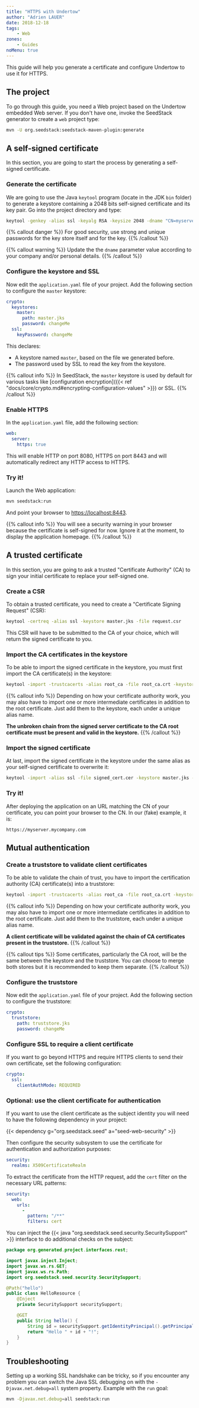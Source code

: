 ```yaml
---
title: "HTTPS with Undertow"
author: "Adrien LAUER"
date: 2018-12-18
tags:
    - Web
zones:
    - Guides
noMenu: true
---
```


This guide will help you generate a certificate and configure Undertow to use it for HTTPS.<!--more-->

## The project

To go through this guide, you need a Web project based on the Undertow embedded Web server. If you don't have one, invoke 
the SeedStack generator to create a `web` project type:

```bash
mvn -U org.seedstack:seedstack-maven-plugin:generate
```

## A self-signed certificate

In this section, you are going to start the process by generating a self-signed certificate.

### Generate the certificate

We are going to use the Java `keytool` program (locate in the JDK `bin` folder) to generate a keystore containing a 
2048 bits self-signed certificate and its key pair. Go into the project directory and type:

```bash
keytool -genkey -alias ssl -keyalg RSA -keysize 2048 -dname "CN=myserver.mycompany.com,OU=IT,O=My company,L=Paris,C=FR,email=contact@email.com" -keystore master.jks -storepass changeMe -keypass changeMe
```

{{% callout danger %}}
For good security, use strong and unique passwords for the key store itself and for the key.
{{% /callout %}}

{{% callout warning %}}
Update the the `dname` parameter value according to your company and/or personal details. 
{{% /callout %}}

### Configure the keystore and SSL

Now edit the `application.yaml` file of your project. Add the following section to configure the `master` keystore:

```yaml
crypto:
  keystores:
    master:
      path: master.jks
      password: changeMe
  ssl:
    keyPassword: changeMe
```

This declares:

* A keystore named `master`, based on the file we generated before.
* The password used by SSL to read the key from the keystore.

{{% callout info %}}
In SeedStack, the `master` keystore is used by default for various tasks like [configuration encryption]({{< ref "docs/core/crypto.md#encrypting-configuration-values" >}}) or SSL. 
{{% /callout %}}

### Enable HTTPS

In the `application.yaml` file, add the following section:

```yaml
web:
  server:
    https: true
```

This will enable HTTP on port 8080, HTTPS on port 8443 and will automatically redirect any HTTP access to HTTPS.

### Try it!

Launch the Web application:

```bash
mvn seedstack:run
```

And point your browser to [https://localhost:8443](https://localhost:8443).

{{% callout info %}}
You will see a security warning in your browser because the certificate is self-signed for now. Ignore it at the moment,
to display the application homepage. 
{{% /callout %}}

## A trusted certificate

In this section, you are going to ask a trusted "Certificate Authority" (CA) to sign your initial certificate to replace your self-signed one.

### Create a CSR

To obtain a trusted certificate, you need to create a "Certificate Signing Request" (CSR):

```bash
keytool -certreq -alias ssl -keystore master.jks -file request.csr
``` 

This CSR will have to be submitted to the CA of your choice, which will return the signed certificate to you.

### Import the CA certificates in the keystore

To be able to import the signed certificate in the keystore, you must first import the CA certificate(s) in the keystore:

```bash
keytool -import -trustcacerts -alias root_ca -file root_ca.crt -keystore master.jks -storepass changeMe -keypass changeMe
``` 

{{% callout info %}}
Depending on how your certificate authority work, you may also have to import one or more intermediate certificates in addition to the root certificate. Just add them to the keystore, each under a unique alias name. 

**The unbroken chain from the signed server certificate to the CA root certificate must be present and valid in the keystore.**
{{% /callout %}}

### Import the signed certificate

At last, import the signed certificate in the keystore under the same alias as your self-signed certificate to overwrite it: 

```bash
keytool -import -alias ssl -file signed_cert.cer -keystore master.jks -storepass changeMe -keypass changeMe
```

### Try it!

After deploying the application on an URL matching the CN of your certificate, you can point your browser to the CN. In
our (fake) example, it is:

```plain
https://myserver.mycompany.com
```

## Mutual authentication

### Create a truststore to validate client certificates

To be able to validate the chain of trust, you have to import the certification authority (CA) certificate(s) into a truststore:

```bash
keytool -import -trustcacerts -alias root_ca -file root_ca.crt -keystore truststore.jks -storepass changeMe -keypass changeMe
``` 

{{% callout info %}}
Depending on how your certificate authority work, you may also have to import one or more intermediate certificates in addition to the root certificate. Just add them to the truststore, each under a unique alias name. 

**A client certificate will be validated against the chain of CA certificates present in the truststore.**
{{% /callout %}}

{{% callout tips %}}
Some certificates, particularly the CA root, will be the same between the keystore and the truststore. You can choose to merge both stores but it is recommended to keep them separate.
{{% /callout %}}

### Configure the truststore

Now edit the `application.yaml` file of your project. Add the following section to configure the truststore:

```yaml
crypto:
  truststore:
    path: truststore.jks
    password: changeMe
```

### Configure SSL to require a client certificate

If you want to go beyond HTTPS and require HTTPS clients to send their own certificate, set the following configuration:

```yaml
crypto:
  ssl:
    clientAuthMode: REQUIRED
```

### Optional: use the client certificate for authentication

If you want to use the client certificate as the subject identity you will need to have the following dependency in your project:

{{< dependency g="org.seedstack.seed" a="seed-web-security" >}}

Then configure the security subsystem to use the certificate for authentication and authorization purposes:

```yaml
security:
  realms: X509CertificateRealm
```

To extract the certificate from the HTTP request, add the `cert` filter on the necessary URL patterns:

```yaml
security:
  web:
    urls:
      -
        pattern: "/**"
        filters: cert
```

You can inject the {{< java "org.seedstack.seed.security.SecuritySupport" >}} interface to do additional checks
on the subject:

```java
package org.generated.project.interfaces.rest;

import javax.inject.Inject;
import javax.ws.rs.GET;
import javax.ws.rs.Path;
import org.seedstack.seed.security.SecuritySupport;

@Path("hello")
public class HelloResource {
    @Inject
    private SecuritySupport securitySupport;

    @GET
    public String hello() {
        String id = securitySupport.getIdentityPrincipal().getPrincipal().toString();
        return "Hello " + id + "!";
    }
}
```

## Troubleshooting

Setting up a working SSL handshake can be tricky, so if you encounter any problem you can switch the Java SSL debugging on with the `-Djavax.net.debug=all` system property. Example with the `run` goal:

```bash
mvn -Djavax.net.debug=all seedstack:run
```
